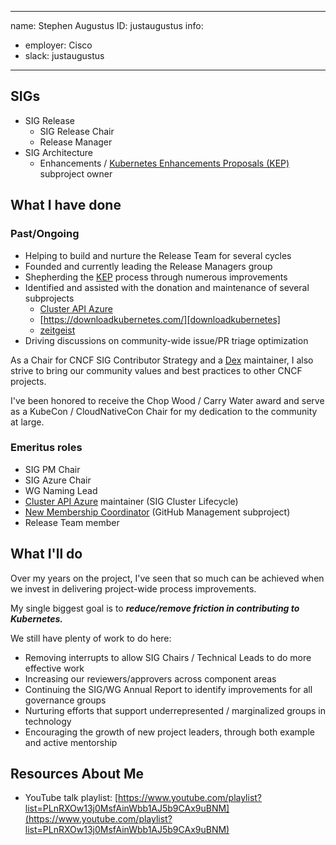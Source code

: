 -------------------------------------------------------------
name: Stephen Augustus
ID: justaugustus
info:
  - employer: Cisco
  - slack: justaugustus
-------------------------------------------------------------

## SIGs

- SIG Release
  - SIG Release Chair
  - Release Manager
- SIG Architecture
  - Enhancements / [Kubernetes Enhancements Proposals (KEP)][KEP] subproject owner

## What I have done

### Past/Ongoing

- Helping to build and nurture the Release Team for several cycles
- Founded and currently leading the Release Managers group
- Shepherding the [KEP][KEP] process through numerous improvements
- Identified and assisted with the donation and maintenance of several subprojects
  - [Cluster API Azure][capz]
  - [https://downloadkubernetes.com/][downloadkubernetes]
  - [zeitgeist][zeitgeist]
- Driving discussions on community-wide issue/PR triage optimization

As a Chair for CNCF SIG Contributor Strategy and a
[Dex](https://github.com/dexidp/dex) maintainer, I also strive to bring our
community values and best practices to other CNCF projects.

I've been honored to receive the Chop Wood / Carry Water award and serve as a
KubeCon / CloudNativeCon Chair for my dedication to the community at large.

### Emeritus roles

- SIG PM Chair
- SIG Azure Chair
- WG Naming Lead
- [Cluster API Azure][capz] maintainer (SIG Cluster Lifecycle)
- [New Membership Coordinator][nmc] (GitHub Management subproject)
- Release Team member

## What I'll do

Over my years on the project, I've seen that so much can be achieved when we
invest in delivering project-wide process improvements.

My single biggest goal is to **_reduce/remove friction in contributing to Kubernetes._**

We still have plenty of work to do here:

- Removing interrupts to allow SIG Chairs / Technical Leads to do more effective work
- Increasing our reviewers/approvers across component areas
- Continuing the SIG/WG Annual Report to identify improvements for all governance groups
- Nurturing efforts that support underrepresented / marginalized groups in technology
- Encouraging the growth of new project leaders, through both example and active mentorship

## Resources About Me

- YouTube talk playlist: [https://www.youtube.com/playlist?list=PLnRXOw13j0MsfAinWbb1AJ5b9CAx9uBNM](https://www.youtube.com/playlist?list=PLnRXOw13j0MsfAinWbb1AJ5b9CAx9uBNM)

[capz]: https://sigs.k8s.io/cluster-api-provider-azure
[downloadkubernetes]: https://github.com/kubernetes-sigs/downloadkubernetes
[@justaugustus]: https://github.com/justaugustus
[KEP]: https://git.k8s.io/enhancements/keps
[LinkedIn]: https://www.linkedin.com/in/stephenaugustus
[nmc]: https://git.k8s.io/community/github-management#new-membership-coordinator
[Twitter]: https://twitter.com/stephenaugustus
[whois.auggie.dev]: https://whois.auggie.dev/
[zeitgeist]: https://github.com/kubernetes-sigs/zeitgeist
